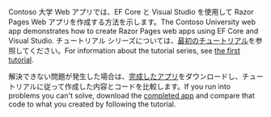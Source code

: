 <span data-ttu-id="db73d-101">Contoso 大学 Web アプリでは、EF Core と Visual Studio を使用して Razor Pages Web アプリを作成する方法を示します。</span><span class="sxs-lookup"><span data-stu-id="db73d-101">The Contoso University web app demonstrates how to create Razor Pages web apps using EF Core and Visual Studio.</span></span> <span data-ttu-id="db73d-102">チュートリアル シリーズについては、[最初のチュートリアル](xref:data/ef-rp/intro)を参照してください。</span><span class="sxs-lookup"><span data-stu-id="db73d-102">For information about the tutorial series, see [the first tutorial](xref:data/ef-rp/intro).</span></span>

<span data-ttu-id="db73d-103">解決できない問題が発生した場合は、[完成したアプリ](https://github.com/dotnet/AspNetCore.Docs/tree/master/aspnetcore/data/ef-rp/intro/samples)をダウンロードし、チュートリアルに従って作成した内容とコードを比較します。</span><span class="sxs-lookup"><span data-stu-id="db73d-103">If you run into problems you can't solve, download the [completed app](https://github.com/dotnet/AspNetCore.Docs/tree/master/aspnetcore/data/ef-rp/intro/samples) and compare that code to what you created by following the tutorial.</span></span>
